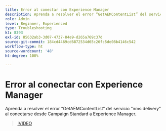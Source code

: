 ```yaml
---
title: Error al conectar con Experience Manager
description: Aprenda a resolver el error “GetAEMContentList” del servicio “nms:delivery” al conectarse desde Campaign Standard a Experience Manager.
role: Admin
level: Beginner, Experienced
type: Troubleshooting
kt: 8393
exl-id: 85632ab3-3d07-4737-84e9-d265a769c37d
source-git-commit: 184cd4469cd6872534d65c26fc5de08b4146c542
workflow-type: ht
source-wordcount: '48'
ht-degree: 100%

---
```


# Error al conectar con Experience Manager

Aprenda a resolver el error “GetAEMContentList” del servicio “nms:delivery” al conectarse desde Campaign Standard a Experience Manager.

>[!VIDEO](https://video.tv.adobe.com/v/335897?quality=12)
